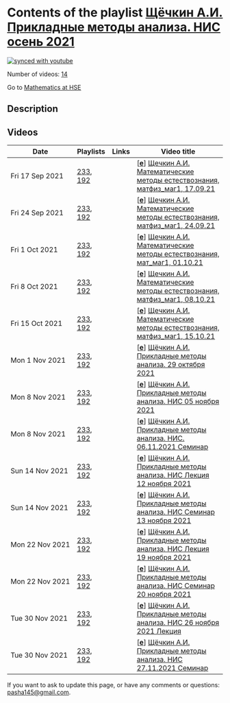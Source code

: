 # Contents of the playlist [Щёчкин А.И. Прикладные методы анализа. НИС осень 2021](https://www.youtube.com/playlist?list=PLq3E5oubNNoBYjCSbtp1xkvHsZR-vkwaU)

[![synced with youtube](https://img.shields.io/github/last-commit/mathphysschool/mathphysschool.github.io/autoupdate1?label=synced%20with%20youtube)](https://github.com/mathphysschool/mathphysschool.github.io/commits/autoupdate1)

Number of videos: [14](#videos)

Go to [Mathematics at HSE](../README.md)

## Description



## Videos

|Date|Playlists|Links|Video title|
|---|---|---|---|
| Fri&nbsp;17&nbsp;Sep&nbsp;2021 | [233](../playlists/233 "Щёчкин А.И. Прикладные методы анализа. НИС осень 2021"), [192](../playlists/192 "Щечкин А.И. Математические методы естествознания, матфиз&#95;маг1, осень 2021") |  | [[**e**](https://studio.youtube.com/video/wX7jzAe5qoU/edit "Edit")] [Щечкин А.И. Математические методы естествознания, матфиз&#95;маг1, 17.09.21](https://www.youtube.com/watch?v=wX7jzAe5qoU&list=PLq3E5oubNNoBYjCSbtp1xkvHsZR-vkwaU) |
| Fri&nbsp;24&nbsp;Sep&nbsp;2021 | [233](../playlists/233 "Щёчкин А.И. Прикладные методы анализа. НИС осень 2021"), [192](../playlists/192 "Щечкин А.И. Математические методы естествознания, матфиз&#95;маг1, осень 2021") |  | [[**e**](https://studio.youtube.com/video/c6w4gMqM1rA/edit "Edit")] [Щечкин А.И. Математические методы естествознания, матфиз&#95;маг1, 24.09.21](https://www.youtube.com/watch?v=c6w4gMqM1rA&list=PLq3E5oubNNoBYjCSbtp1xkvHsZR-vkwaU) |
| Fri&nbsp;1&nbsp;Oct&nbsp;2021 | [233](../playlists/233 "Щёчкин А.И. Прикладные методы анализа. НИС осень 2021"), [192](../playlists/192 "Щечкин А.И. Математические методы естествознания, матфиз&#95;маг1, осень 2021") |  | [[**e**](https://studio.youtube.com/video/jPIGY3CdBu4/edit "Edit")] [Щечкин А.И. Математические методы естествознания, мат&#95;маг1, 01.10.21](https://www.youtube.com/watch?v=jPIGY3CdBu4&list=PLq3E5oubNNoBYjCSbtp1xkvHsZR-vkwaU) |
| Fri&nbsp;8&nbsp;Oct&nbsp;2021 | [233](../playlists/233 "Щёчкин А.И. Прикладные методы анализа. НИС осень 2021"), [192](../playlists/192 "Щечкин А.И. Математические методы естествознания, матфиз&#95;маг1, осень 2021") |  | [[**e**](https://studio.youtube.com/video/eQGpbd2ZLaA/edit "Edit")] [Щечкин А.И. Математические методы естествознания, матфиз&#95;маг1, 08.10.21](https://www.youtube.com/watch?v=eQGpbd2ZLaA&list=PLq3E5oubNNoBYjCSbtp1xkvHsZR-vkwaU) |
| Fri&nbsp;15&nbsp;Oct&nbsp;2021 | [233](../playlists/233 "Щёчкин А.И. Прикладные методы анализа. НИС осень 2021"), [192](../playlists/192 "Щечкин А.И. Математические методы естествознания, матфиз&#95;маг1, осень 2021") |  | [[**e**](https://studio.youtube.com/video/GQOaz21E2xI/edit "Edit")] [Щечкин А.И. Математические методы естествознания, матфиз&#95;маг1, 15.10.21](https://www.youtube.com/watch?v=GQOaz21E2xI&list=PLq3E5oubNNoBYjCSbtp1xkvHsZR-vkwaU) |
| Mon&nbsp;1&nbsp;Nov&nbsp;2021 | [233](../playlists/233 "Щёчкин А.И. Прикладные методы анализа. НИС осень 2021"), [192](../playlists/192 "Щечкин А.И. Математические методы естествознания, матфиз&#95;маг1, осень 2021") |  | [[**e**](https://studio.youtube.com/video/2OWNNd3C8JU/edit "Edit")] [Щёчкин А.И. Прикладные методы анализа. 29 октября 2021](https://www.youtube.com/watch?v=2OWNNd3C8JU&list=PLq3E5oubNNoBYjCSbtp1xkvHsZR-vkwaU) |
| Mon&nbsp;8&nbsp;Nov&nbsp;2021 | [233](../playlists/233 "Щёчкин А.И. Прикладные методы анализа. НИС осень 2021"), [192](../playlists/192 "Щечкин А.И. Математические методы естествознания, матфиз&#95;маг1, осень 2021") |  | [[**e**](https://studio.youtube.com/video/ENgSIs_z4PM/edit "Edit")] [Щёчкин А.И. Прикладные методы анализа. НИС  05 ноября 2021](https://www.youtube.com/watch?v=ENgSIs_z4PM&list=PLq3E5oubNNoBYjCSbtp1xkvHsZR-vkwaU) |
| Mon&nbsp;8&nbsp;Nov&nbsp;2021 | [233](../playlists/233 "Щёчкин А.И. Прикладные методы анализа. НИС осень 2021"), [192](../playlists/192 "Щечкин А.И. Математические методы естествознания, матфиз&#95;маг1, осень 2021") |  | [[**e**](https://studio.youtube.com/video/v_VAUZsya50/edit "Edit")] [Щёчкин А.И. Прикладные методы анализа. НИС.  06.11.2021 Семинар](https://www.youtube.com/watch?v=v_VAUZsya50&list=PLq3E5oubNNoBYjCSbtp1xkvHsZR-vkwaU) |
| Sun&nbsp;14&nbsp;Nov&nbsp;2021 | [233](../playlists/233 "Щёчкин А.И. Прикладные методы анализа. НИС осень 2021"), [192](../playlists/192 "Щечкин А.И. Математические методы естествознания, матфиз&#95;маг1, осень 2021") |  | [[**e**](https://studio.youtube.com/video/sLZ2whJ9r-A/edit "Edit")] [Щёчкин А.И. Прикладные методы анализа. НИС Лекция 12 ноября 2021](https://www.youtube.com/watch?v=sLZ2whJ9r-A&list=PLq3E5oubNNoBYjCSbtp1xkvHsZR-vkwaU) |
| Sun&nbsp;14&nbsp;Nov&nbsp;2021 | [233](../playlists/233 "Щёчкин А.И. Прикладные методы анализа. НИС осень 2021"), [192](../playlists/192 "Щечкин А.И. Математические методы естествознания, матфиз&#95;маг1, осень 2021") |  | [[**e**](https://studio.youtube.com/video/Lk6RZUPQSrY/edit "Edit")] [Щёчкин А.И. Прикладные методы анализа. НИС Семинар 13 ноября 2021](https://www.youtube.com/watch?v=Lk6RZUPQSrY&list=PLq3E5oubNNoBYjCSbtp1xkvHsZR-vkwaU) |
| Mon&nbsp;22&nbsp;Nov&nbsp;2021 | [233](../playlists/233 "Щёчкин А.И. Прикладные методы анализа. НИС осень 2021"), [192](../playlists/192 "Щечкин А.И. Математические методы естествознания, матфиз&#95;маг1, осень 2021") |  | [[**e**](https://studio.youtube.com/video/NnA8k-WZ-WA/edit "Edit")] [Щёчкин А.И. Прикладные методы анализа. НИС Лекция 19 ноября 2021](https://www.youtube.com/watch?v=NnA8k-WZ-WA&list=PLq3E5oubNNoBYjCSbtp1xkvHsZR-vkwaU) |
| Mon&nbsp;22&nbsp;Nov&nbsp;2021 | [233](../playlists/233 "Щёчкин А.И. Прикладные методы анализа. НИС осень 2021"), [192](../playlists/192 "Щечкин А.И. Математические методы естествознания, матфиз&#95;маг1, осень 2021") |  | [[**e**](https://studio.youtube.com/video/WYsxy1ASSrg/edit "Edit")] [Щёчкин А.И. Прикладные методы анализа. НИС Семинар 20 ноября 2021](https://www.youtube.com/watch?v=WYsxy1ASSrg&list=PLq3E5oubNNoBYjCSbtp1xkvHsZR-vkwaU) |
| Tue&nbsp;30&nbsp;Nov&nbsp;2021 | [233](../playlists/233 "Щёчкин А.И. Прикладные методы анализа. НИС осень 2021"), [192](../playlists/192 "Щечкин А.И. Математические методы естествознания, матфиз&#95;маг1, осень 2021") |  | [[**e**](https://studio.youtube.com/video/6eigxZPL5m8/edit "Edit")] [Щёчкин А.И. Прикладные методы анализа. НИС 26 ноября 2021 Лекция](https://www.youtube.com/watch?v=6eigxZPL5m8&list=PLq3E5oubNNoBYjCSbtp1xkvHsZR-vkwaU) |
| Tue&nbsp;30&nbsp;Nov&nbsp;2021 | [233](../playlists/233 "Щёчкин А.И. Прикладные методы анализа. НИС осень 2021"), [192](../playlists/192 "Щечкин А.И. Математические методы естествознания, матфиз&#95;маг1, осень 2021") |  | [[**e**](https://studio.youtube.com/video/td56MCPdNs8/edit "Edit")] [Щёчкин А.И. Прикладные методы анализа. НИС  27.11.2021 Семинар](https://www.youtube.com/watch?v=td56MCPdNs8&list=PLq3E5oubNNoBYjCSbtp1xkvHsZR-vkwaU) |


 If you want to ask to update this page, or have any comments or questions: <pasha145@gmail.com>.